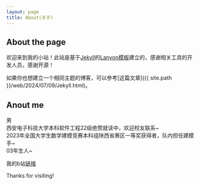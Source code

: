 ```yaml
---
layout: page
title: About(关于)
---
```

## About the page

欢迎来到我的小站！此站是基于[Jekyll](https://jekyllcn.com/docs/home/)的[Lanyon模板](https://lanyon.getpoole.com/)建立的，感谢相关工具的开发人员，感谢开源！

如果你也想建立一个相同主题的博客，可以参考[这篇文章]({{ site.path }}/web/2024/07/09/Jekyll.html)。

## Anout me
男<br>西安电子科技大学本科软件工程22级绝赞就读中，欢迎校友联系~<br>
2023年全国大学生数学建模竞赛本科组陕西省赛区一等奖获得者，队内担任建模手~<br>
03年生人~<br>

我的b站[链接](https://space.bilibili.com/160904623)

Thanks for visiting!
